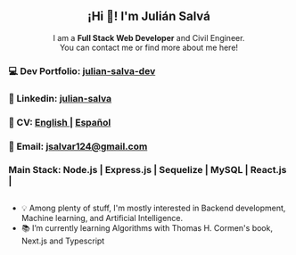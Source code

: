 
<h2 align="center">¡Hi 👋! I'm Julián Salvá </h2>
<p align="center">I am a <strong>Full Stack Web Developer</strong> and Civil Engineer.<br />You can contact me or find more about me  here!</p>
<!-- <p align="center">
   <a id="text" href="https://www.linkedin.com/in/julian-salva/" target="blank" style='margin-right:4px'>
    <img align="center" src="https://cdn.jsdelivr.net/npm/simple-icons@3.0.1/icons/linkedin.svg" alt="linkedin" height="32px" width="32px" />
  </a>
    <a href="https://drive.google.com/file/d/1HybnyTcaln_LDbR7T07NZBEUYLlVxLmY/view?usp=sharing" target="blank">
    <img align="center" src="https://cdn.jsdelivr.net/npm/simple-icons@3.0.1/icons/googledrive.svg" alt="midu.dev" height="32px" width="32px" />
  </a>
   <a style="color:red" href="mailto:jsalvar124@gmail.com" target="blank" style='margin-right:4px'>
    <img align="center" src="https://cdn.jsdelivr.net/npm/simple-icons@3.0.1/icons/gmail.svg" alt="mail" height="32px" width="32px" />
  </a>
</p> -->
<h3>💻  Dev Portfolio: <a href="https://julian-salva-dev.vercel.app/" target="blank"> julian-salva-dev 
  </a>
  </h3>
<h3>💼  Linkedin: <a href="https://www.linkedin.com/in/julian-salva/" target="blank"> julian-salva</a>
  </h3>
  <h3> 📃 CV:  <a href="https://drive.google.com/file/d/1iQyeZRmFh3Tjg2YmMAsphRjR2EFn6ShE/view?usp=sharing" target="blank">English 
  </a> | <a href="https://drive.google.com/file/d/1Coy816K7XBX7UwP0bdrcY9_itpU-kT0d/view?usp=sharing" target="blank">Español
  </a>
  
  </h3>
  <h3> 📧 Email:     <a href="mailto:jsalvar124@gmail.com" target="blank" style='margin-right:4px'> jsalvar124@gmail.com
  </a>
  </h3>
<h3>Main Stack: Node.js | Express.js | Sequelize | MySQL | React.js | </h3>
<h2></h2>
<ul>
  <li>💡 Among plenty of stuff, I'm mostly interested in Backend development, Machine learning, and Artificial Intelligence.</li>
  <li>📚 I’m currently learning Algorithms with Thomas H. Cormen's book, Next.js and Typescript</li>
</ul>

<!---
Jsalvar124/Jsalvar124 is a ✨ special ✨ repository because its `README.md` (this file) appears on your GitHub profile.
You can click the Preview link to take a look at your changes.
--->
